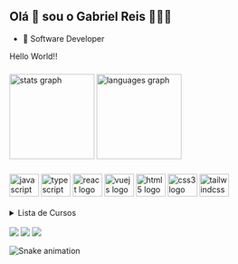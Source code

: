 ## Olá 👋 sou o Gabriel Reis 👨🏻‍💻


- 🔭 Software Developer
<p align="left">Hello World!!</p>

###

<div align="center">
  <div align="left">
  <img src="https://github-readme-stats.vercel.app/api?hide_title=true&hide_rank=true&show_icons=true&include_all_commits=true&count_private=true&disable_animations=true&theme=dark&locale=en&hide_border=true&username=gabrielreisdev" height="150" alt="stats graph"  />
  <img src="https://github-readme-stats.vercel.app/api/top-langs?locale=en&hide_title=false&layout=default&card_width=320&langs_count=5&theme=dark&hide_border=false&username=gabrielreisdev" height="150" alt="languages graph"  />
  </div>
 
</div>


###

<div align="left">
  <img src="https://cdn.jsdelivr.net/gh/devicons/devicon/icons/javascript/javascript-original.svg" height="40" width="52" alt="javascript logo"  />
  <img src="https://cdn.jsdelivr.net/gh/devicons/devicon/icons/typescript/typescript-original.svg" height="40" width="52" alt="typescript logo"  />
  <img src="https://cdn.jsdelivr.net/gh/devicons/devicon/icons/react/react-original.svg" height="40" width="52" alt="react logo"  />
  <img src="https://cdn.jsdelivr.net/gh/devicons/devicon/icons/vuejs/vuejs-original.svg" height="40" width="52" alt="vuejs logo"  />
  <img src="https://cdn.jsdelivr.net/gh/devicons/devicon/icons/html5/html5-original.svg" height="40" width="52" alt="html5 logo"  />
  <img src="https://cdn.jsdelivr.net/gh/devicons/devicon/icons/css3/css3-original.svg" height="40" width="52" alt="css3 logo"  />
  <img src="https://cdn.jsdelivr.net/gh/devicons/devicon/icons/tailwindcss/tailwindcss-original-wordmark.svg" height="40" width="52" alt="tailwindcss logo"  />
</div>
  
  <br>
  <details>
<summary>Lista de Cursos</summary>


| Curso | Local | Horas |
| :---: | :---: | :---: |
| Redes e Manutenção de Computadores | Salvador-BA | 600 Hr |
| Criação de Apps Android/iOS/Web com Flutter  | Udemy | 64 Hr |
| Front End Development Libraries Certification  | FreeCodeCamp | 300 Hr |
| Responsive Web Design Certification  | FreeCodeCamp | 300 Hr |
| JavaScript Algorithms and Data Structures  | FreeCodeCamp | 300 Hr | 


</details>

 <br>
  
<div>
  <a href = "mailto:gabrielreistldev@gmail.com"><img src="https://img.shields.io/badge/-Gmail-%23333?style=for-the-badge&logo=gmail&logoColor=white" target="_blank"></a>
  <a href="https://www.linkedin.com/in/gabrielreistldev/" target="_blank"><img src="https://img.shields.io/badge/-LinkedIn-%230077B5?style=for-the-badge&logo=linkedin&logoColor=white" target="_blank"></a> 
  <a href="https://portfolio-gabrielreisdev.vercel.app" target="_blank"><img src="https://img.shields.io/badge/Vercel-000000?style=for-the-badge&logo=vercel&logoColor=white" target="_blank"></a> 
  
</div>
  
  ![Snake animation](https://github.com/gabrielreisdev/gabrielreisdev/blob/output/github-contribution-grid-snake.svg)

